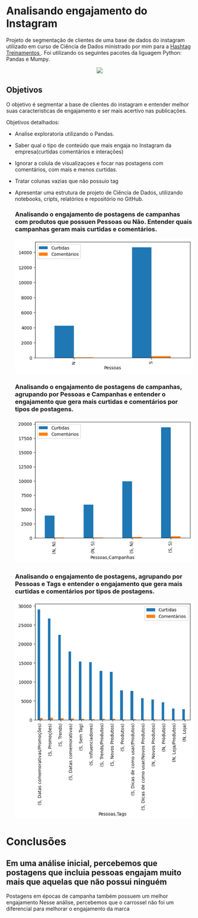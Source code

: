 
# Analisando engajamento do Instagram


Projeto de segmentação de clientes de uma base de dados do instagram utilizado em curso de Ciência de Dados ministrado por mim para a <a href="https://www.hashtagtreinamentos.com/"> Hashtag Treinamentos </a>. Foi utilizando os seguintes pacotes da liguagem Python: Pandas e Mumpy.

<p align="center"> 
  <a href="https://www.linkedin.com/in/elvis-dantas" target="_blank"><img src="https://img.shields.io/badge/-LinkedIn-%230077B5?style=for-the-badge&logo=linkedin&logoColor=white" target="_blank"></a> 
</p>

## Objetivos


O objetivo é segmentar a base de clientes do instagram e entender melhor suas caracteristicas de engajamento e ser mais acertivo nas publicações.

Objetivos detalhados:

 - Analise exploratoria utilizando o Pandas.
 - Saber qual o tipo de conteúdo que mais engaja no Instagram da empresa(curtidas comentários e interações)
 - Ignorar a colula de visualizaçoes e focar nas postagens com comentários, com mais e menos curtidas.
 - Tratar colunas vazias que não possuio tag
 - Apresentar uma estrutura de projeto de Ciência de Dados, utilizando notebooks, cripts, relatórios e repositório no GitHub.

   ### Analisando o engajamento de postagens de campanhas com produtos que possuen Pessoas ou Não. Entender quais campanhas geram mais curtidas e comentários.
   ![Postagens_com_ou_sem_pessoas](plotbar001.png)

   ### Analisando o engajamento de postagens de campanhas, agrupando por Pessoas e Campanhas e entender o engajamento que gera mais curtidas e comentários por tipos de postagens.
   ![Postagens_com_ou_sem_pessoas](plotbar002.png)
   
   ### Analisando o engajamento de postagens, agrupando por Pessoas e Tags e entender o engajamento que gera mais curtidas e comentários por tipos de postagens.
   ![Postagens_com_ou_sem_pessoas](plotbar003.png)
   
# Conclusões

## Em uma análise inicial, percebemos que postagens que incluia pessoas engajam muito mais que aquelas que não possui ninguém
Postagens em épocas de campanha também possuem um melhor engajamento
Nesse análise, percebemos que o carrossel não foi um diferencial para melhorar o engajamento da marca
